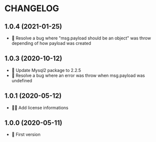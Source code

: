 # CHANGELOG

## 1.0.4 (2021-01-25)

- 🐞 Resolve a bug where "msg.payload should be an object" was throw depending of how payload was created


## 1.0.3 (2020-10-12)

- 🌟 Update Mysql2 package to 2.2.5
- 🐞 Resolve a bug where an error was throw when msg.payload was undefined


## 1.0.1 (2020-05-12)

- 👩‍⚖️ Add license informations


## 1.0.0 (2020-05-11)

- 🎉 First version